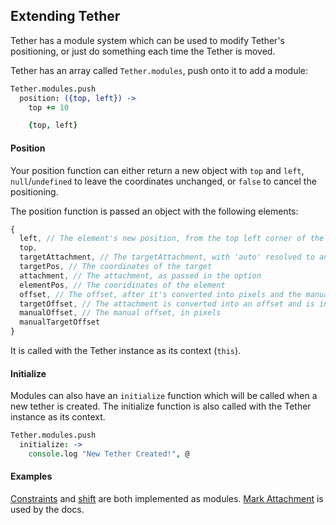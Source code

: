 Extending Tether
-----

Tether has a module system which can be used to modify Tether's positioning, or just do something each time the Tether is moved.

Tether has an array called `Tether.modules`, push onto it to add a module:

```coffeescript
Tether.modules.push
  position: ({top, left}) ->
    top += 10

    {top, left}
```

#### Position

Your position function can either return a new object with `top` and `left`, `null`/`undefined` to leave the coordinates unchanged, or
`false` to cancel the positioning.

The position function is passed an object with the following elements:

```javascript
{
  left, // The element's new position, from the top left corner of the page
  top,
  targetAttachment, // The targetAttachment, with 'auto' resolved to an actual attachment
  targetPos, // The coordinates of the target
  attachment, // The attachment, as passed in the option
  elementPos, // The cooridinates of the element
  offset, // The offset, after it's converted into pixels and the manual offset is added
  targetOffset, // The attachment is converted into an offset and is included in these values
  manualOffset, // The manual offset, in pixels
  manualTargetOffset
}
```

It is called with the Tether instance as its context (`this`).

#### Initialize

Modules can also have an `initialize` function which will be called when a new tether is created.  The initialize function
is also called with the Tether instance as its context.

```coffeescript
Tether.modules.push
  initialize: ->
    console.log "New Tether Created!", @
```

#### Examples

[Constraints](https://github.com/HubSpot/tether/blob/master/coffee/constraint.coffee) and [shift](https://github.com/HubSpot/tether/blob/master/coffee/shift.coffee) are both implemented as modules.
[Mark Attachment](https://github.com/HubSpot/tether/blob/master/coffee/markAttachment.coffee) is used by the docs.
